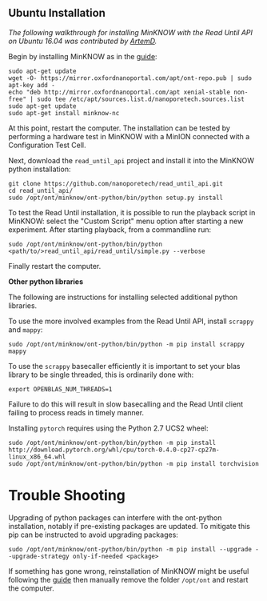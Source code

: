 Ubuntu Installation
-------------------

*The following walkthrough for installing MinKNOW with the Read Until API on
Ubuntu 16.04 was contributed by [ArtemD](https://github.com/danarte).*

Begin by installing MinKNOW as in the [guide](https://community.nanoporetech.com/protocols/experiment-companion-minknow/v/mke_1013_v1_revaj_11apr2016/installing-minknow-on-linu):

    sudo apt-get update
    wget -O- https://mirror.oxfordnanoportal.com/apt/ont-repo.pub | sudo apt-key add -
    echo "deb http://mirror.oxfordnanoportal.com/apt xenial-stable non-free" | sudo tee /etc/apt/sources.list.d/nanoporetech.sources.list
    sudo apt-get update
    sudo apt-get install minknow-nc

At this point, restart the computer. The installation can be tested by
performing a hardware test in MinKNOW with a MinION connected with a
Configuration Test Cell.

Next, download the `read_until_api` project and install it into the MinKNOW
python installation:

    git clone https://github.com/nanoporetech/read_until_api.git
    cd read_until_api/
    sudo /opt/ont/minknow/ont-python/bin/python setup.py install

To test the Read Until installation, it is possible to run the playback script
in MinKNOW: select the "Custom Script" menu option after starting a new
experiment. After starting playback, from a commandline run:

    sudo /opt/ont/minknow/ont-python/bin/python <path/to/>read_until_api/read_until/simple.py --verbose

Finally restart the computer.


**Other python libraries**

The following are instructions for installing selected additional python libraries.

To use the more involved examples from the Read Until API, install `scrappy` and
`mappy`:

    sudo /opt/ont/minknow/ont-python/bin/python -m pip install scrappy mappy

To use the `scrappy` basecaller efficiently it is important to set your blas
library to be single threaded, this is ordinarily done with:

    export OPENBLAS_NUM_THREADS=1

Failure to do this will result in slow basecalling and the Read Until client
failing to process reads in timely manner.

Installing `pytorch` requires using the Python 2.7 UCS2 wheel:

    sudo /opt/ont/minknow/ont-python/bin/python -m pip install http://download.pytorch.org/whl/cpu/torch-0.4.0-cp27-cp27m-linux_x86_64.whl
    sudo /opt/ont/minknow/ont-python/bin/python -m pip install torchvision 


Trouble Shooting
================

Upgrading of python packages can interfere with the ont-python installation,
notably if pre-existing packages are updated. To mitigate  this pip can be
instructed to avoid upgrading packages:

    sudo /opt/ont/minknow/ont-python/bin/python -m pip install --upgrade --upgrade-strategy only-if-needed <package>

If something has gone wrong, reinstallation of MinKNOW might be useful
following the [guide](https://community.nanoporetech.com/support/faq/test1/minknow/troubleshooting-MinKNOW/how-do-i-do-a-full-uninstall-of-minknow?search_term=uninstall)
then manually remove the folder `/opt/ont` and restart the computer.

